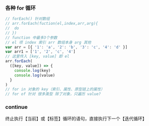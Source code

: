 ### 各种 for 循环
```javascript
// forEach() 针对数组
// arr.forEach(fuction(el,index,arr,arg){
//  do
// })
// function 中最多3个参数
// el 项 index 索引 arr 数组本身 arg 其他
var arr = [{ '1': 'a', '2': 'b', '3': 'c', '4': 'd' }]
var arr1 = ['1', '2', 'c', '4']
// 这里传入 [key, value] 即 el
arr.forEach(
  ([key, value]) => {
    console.log(key)
    console.log(value)
  }
)
// for in 对象的 key（索引、属性、原型链上的属性）
// for of 针对 很多类型 除了对象，只遍历 value?
```

### continue 
终止执行【当前】或【标签】循环的语句，直接执行下一个【迭代循环】
